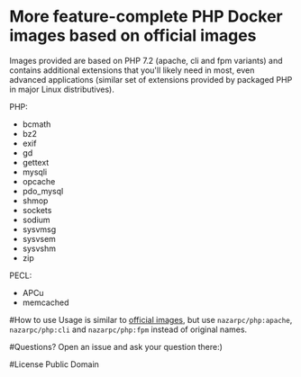 # More feature-complete PHP Docker images based on official images
Images provided are based on PHP 7.2 (apache, cli and fpm variants) and contains additional extensions that you'll likely need in most, even advanced applications (similar set of extensions provided by packaged PHP in major Linux distributives).

PHP:
* bcmath
* bz2
* exif
* gd
* gettext
* mysqli
* opcache
* pdo_mysql
* shmop
* sockets
* sodium
* sysvmsg
* sysvsem
* sysvshm
* zip

PECL:
* APCu
* memcached

#How to use
Usage is similar to [official images](https://registry.hub.docker.com/_/php/), but use `nazarpc/php:apache`, `nazarpc/php:cli` and `nazarpc/php:fpm` instead of original names.

#Questions?
Open an issue and ask your question there:)

#License
Public Domain
